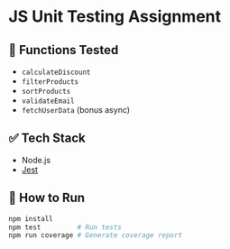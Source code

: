 # JS Unit Testing Assignment

## 📌 Functions Tested
- `calculateDiscount`
- `filterProducts`
- `sortProducts`
- `validateEmail`
- `fetchUserData` (bonus async)

## ✅ Tech Stack
- Node.js
- [Jest](https://jestjs.io/)

## 🚀 How to Run
```bash
npm install
npm test         # Run tests
npm run coverage # Generate coverage report
